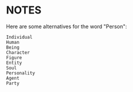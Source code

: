# NOTES 

Here are some alternatives for the word "Person":

    Individual
    Human
    Being
    Character
    Figure
    Entity
    Soul
    Personality
    Agent
    Party